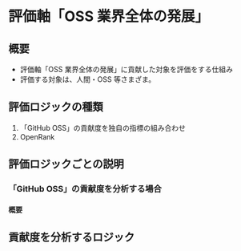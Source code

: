 # 評価軸「OSS 業界全体の発展」

## 概要

- 評価軸「OSS 業界全体の発展」に貢献した対象を評価をする仕組み
- 評価する対象は、人間・OSS 等さまざま。

## 評価ロジックの種類

1. 「GitHub OSS」の貢献度を独自の指標の組み合わせ
1. OpenRank

## 評価ロジックごとの説明

### 「GitHub OSS」の貢献度を分析する場合

#### 概要

## 貢献度を分析するロジック


